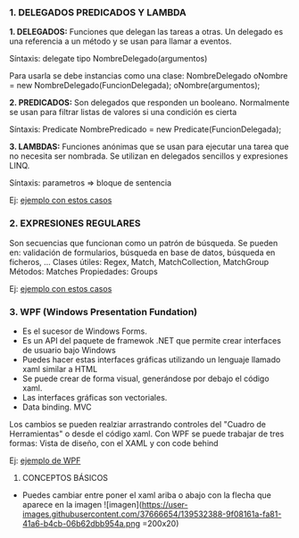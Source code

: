 ### 1. DELEGADOS PREDICADOS Y LAMBDA
**1. DELEGADOS:** Funciones que delegan las tareas a otras. Un delegado es una referencia a un método y se usan para llamar a eventos.

Síntaxis: delegate tipo NombreDelegado(argumentos)

Para usarla se debe instancias como una clase:
NombreDelegado oNombre = new NombreDelegado(FuncionDelegada);
oNombre(argumentos);

**2. PREDICADOS:** Son delegados que responden un booleano.
Normalmente se usan para filtrar listas de valores si una condición es cierta

Síntaxis: Predicate<T> NombrePredicado = new Predicate<T>(FuncionDelegada);
  
**3. LAMBDAS:** Funciones anónimas que se usan para ejecutar una tarea que no necesita ser nombrada.
Se utilizan en delegados sencillos y expresiones LINQ.

Síntaxis: parametros => bloque de sentencia
  
Ej: [ejemplo con estos casos](https://github.com/Asurbanipal1977/PruebasCPildorasInformaticas/blob/main/PruebasCPildorasInformaticas/Program.cs)

### 2. EXPRESIONES REGULARES
Son secuencias que funcionan como un patrón de búsqueda. Se pueden en: validación de formularios, búsqueda en base de datos, búsqueda en ficheros, ...
  Clases útiles: Regex, Match, MatchCollection, MatchGroup
  Métodos: Matches
  Propiedades: Groups
  
  Ej: [ejemplo con estos casos](https://github.com/Asurbanipal1977/PruebasCPildorasInformaticas/blob/main/ExpresionesRegulares/Program.cs)
  
### 3. WPF (Windows Presentation Fundation)
  - Es el sucesor de Windows Forms.
  - Es un API del paquete de framewok .NET que permite crear interfaces de usuario bajo Windows
  - Puedes hacer estas interfaces gráficas utilizando un lenguaje llamado xaml similar a HTML
  - Se puede crear de forma visual, generándose por debajo el código xaml.
  - Las interfaces gráficas son vectoriales.
  - Data binding. MVC
  
  Los cambios se pueden realziar arrastrando controles del "Cuadro de Herramientas" o desde el código xaml.
  Con WPF se puede trabajar de tres formas: Vista de diseño, con el XAML y con code behind
  
  Ej: [ejemplo de WPF](https://github.com/Asurbanipal1977/PruebasCPildorasInformaticas/tree/main/PrimeraInterfazWPF)
  
  1. CONCEPTOS BÁSICOS
  
  - Puedes cambiar entre poner el xaml ariba o abajo con la flecha que aparece en la imagen
  ![imagen](https://user-images.githubusercontent.com/37666654/139532388-9f08161a-fa81-41a6-b4cb-06b62dbb954a.png  =200x20)

  
  
  
  
  
